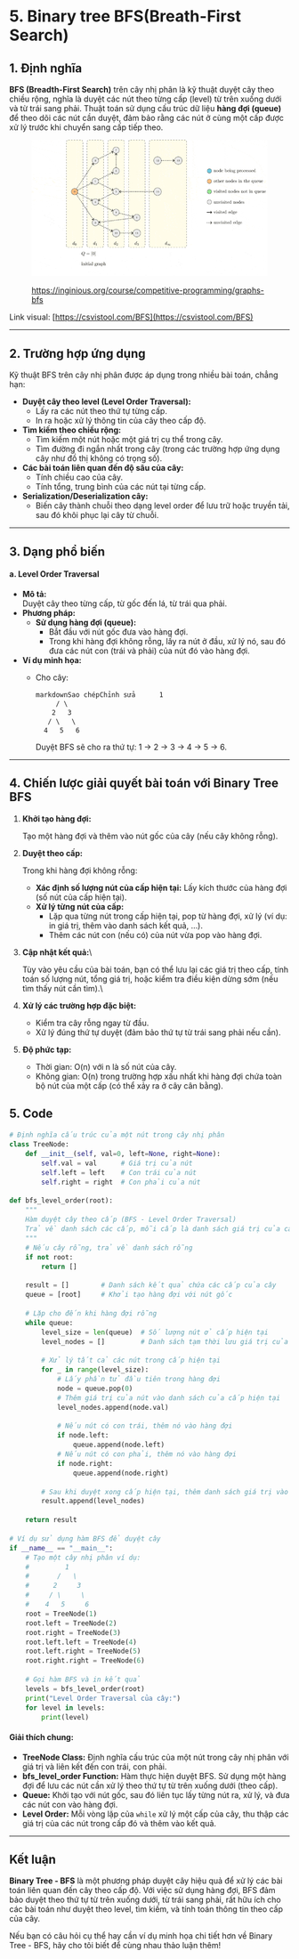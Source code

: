 # 5. Binary tree BFS(Breath-First Search)

## 1. Định nghĩa

**BFS (Breadth-First Search)** trên cây nhị phân là kỹ thuật duyệt cây theo chiều rộng, nghĩa là duyệt các nút theo từng cấp (level) từ trên xuống dưới và từ trái sang phải. Thuật toán sử dụng cấu trúc dữ liệu **hàng đợi (queue)** để theo dõi các nút cần duyệt, đảm bảo rằng các nút ở cùng một cấp được xử lý trước khi chuyển sang cấp tiếp theo.

<figure><img src="../../../.gitbook/assets/BFS.gif" alt=""><figcaption><p><a href="https://inginious.org/course/competitive-programming/graphs-bfs">https://inginious.org/course/competitive-programming/graphs-bfs</a></p></figcaption></figure>

Link visual: [https://csvistool.com/BFS](https://csvistool.com/BFS)

***

## 2. Trường hợp ứng dụng

Kỹ thuật BFS trên cây nhị phân được áp dụng trong nhiều bài toán, chẳng hạn:

* **Duyệt cây theo level (Level Order Traversal):**
  * Lấy ra các nút theo thứ tự từng cấp.
  * In ra hoặc xử lý thông tin của cây theo cấp độ.
* **Tìm kiếm theo chiều rộng:**
  * Tìm kiếm một nút hoặc một giá trị cụ thể trong cây.
  * Tìm đường đi ngắn nhất trong cây (trong các trường hợp ứng dụng cây như đồ thị không có trọng số).
* **Các bài toán liên quan đến độ sâu của cây:**
  * Tính chiều cao của cây.
  * Tính tổng, trung bình của các nút tại từng cấp.
* **Serialization/Deserialization cây:**
  * Biến cây thành chuỗi theo dạng level order để lưu trữ hoặc truyền tải, sau đó khôi phục lại cây từ chuỗi.

***

## 3. Dạng phổ biến

#### a. Level Order Traversal

* **Mô tả:**\
  Duyệt cây theo từng cấp, từ gốc đến lá, từ trái qua phải.
* **Phương pháp:**
  * **Sử dụng hàng đợi (queue):**
    * Bắt đầu với nút gốc đưa vào hàng đợi.
    * Trong khi hàng đợi không rỗng, lấy ra nút ở đầu, xử lý nó, sau đó đưa các nút con (trái và phải) của nút đó vào hàng đợi.
* **Ví dụ minh họa:**
  *   Cho cây:

      ```
      markdownSao chépChỉnh sửa      1
           / \
          2   3
         / \   \
        4   5   6
      ```

      Duyệt BFS sẽ cho ra thứ tự: 1 → 2 → 3 → 4 → 5 → 6.

***

## 4. Chiến lược giải quyết bài toán với Binary Tree BFS

1.  **Khởi tạo hàng đợi:**

    Tạo một hàng đợi và thêm vào nút gốc của cây (nếu cây không rỗng).
2.  **Duyệt theo cấp:**

    Trong khi hàng đợi không rỗng:

    * **Xác định số lượng nút của cấp hiện tại:** Lấy kích thước của hàng đợi (số nút của cấp hiện tại).
    * **Xử lý từng nút của cấp:**
      * Lặp qua từng nút trong cấp hiện tại, pop từ hàng đợi, xử lý (ví dụ: in giá trị, thêm vào danh sách kết quả, …).
      * Thêm các nút con (nếu có) của nút vừa pop vào hàng đợi.
3.  **Cập nhật kết quả:**\


    Tùy vào yêu cầu của bài toán, bạn có thể lưu lại các giá trị theo cấp, tính toán số lượng nút, tổng giá trị, hoặc kiểm tra điều kiện dừng sớm (nếu tìm thấy nút cần tìm).\

4. **Xử lý các trường hợp đặc biệt:**
   * Kiểm tra cây rỗng ngay từ đầu.
   * Xử lý đúng thứ tự duyệt (đảm bảo thứ tự từ trái sang phải nếu cần).
5. **Độ phức tạp:**
   * Thời gian: O(n) với n là số nút của cây.
   * Không gian: O(n) trong trường hợp xấu nhất khi hàng đợi chứa toàn bộ nút của một cấp (có thể xảy ra ở cây cân bằng).

## 5. Code

```python
# Định nghĩa cấu trúc của một nút trong cây nhị phân
class TreeNode:
    def __init__(self, val=0, left=None, right=None):
        self.val = val      # Giá trị của nút
        self.left = left    # Con trái của nút
        self.right = right  # Con phải của nút

def bfs_level_order(root):
    """
    Hàm duyệt cây theo cấp (BFS - Level Order Traversal)
    Trả về danh sách các cấp, mỗi cấp là danh sách giá trị của các nút trong cấp đó.
    """
    # Nếu cây rỗng, trả về danh sách rỗng
    if not root:
        return []
    
    result = []        # Danh sách kết quả chứa các cấp của cây
    queue = [root]     # Khởi tạo hàng đợi với nút gốc

    # Lặp cho đến khi hàng đợi rỗng
    while queue:
        level_size = len(queue)  # Số lượng nút ở cấp hiện tại
        level_nodes = []         # Danh sách tạm thời lưu giá trị của các nút ở cấp hiện tại
        
        # Xử lý tất cả các nút trong cấp hiện tại
        for _ in range(level_size):
            # Lấy phần tử đầu tiên trong hàng đợi
            node = queue.pop(0)
            # Thêm giá trị của nút vào danh sách của cấp hiện tại
            level_nodes.append(node.val)
            
            # Nếu nút có con trái, thêm nó vào hàng đợi
            if node.left:
                queue.append(node.left)
            # Nếu nút có con phải, thêm nó vào hàng đợi
            if node.right:
                queue.append(node.right)
                
        # Sau khi duyệt xong cấp hiện tại, thêm danh sách giá trị vào kết quả
        result.append(level_nodes)
        
    return result

# Ví dụ sử dụng hàm BFS để duyệt cây
if __name__ == "__main__":
    # Tạo một cây nhị phân ví dụ:
    #         1
    #       /   \
    #      2     3
    #     / \     \
    #    4   5     6
    root = TreeNode(1)
    root.left = TreeNode(2)
    root.right = TreeNode(3)
    root.left.left = TreeNode(4)
    root.left.right = TreeNode(5)
    root.right.right = TreeNode(6)
    
    # Gọi hàm BFS và in kết quả
    levels = bfs_level_order(root)
    print("Level Order Traversal của cây:")
    for level in levels:
        print(level)
```

#### Giải thích chung:

* **TreeNode Class:** Định nghĩa cấu trúc của một nút trong cây nhị phân với giá trị và liên kết đến con trái, con phải.
* **bfs\_level\_order Function:** Hàm thực hiện duyệt BFS. Sử dụng một hàng đợi để lưu các nút cần xử lý theo thứ tự từ trên xuống dưới (theo cấp).
* **Queue:** Khởi tạo với nút gốc, sau đó liên tục lấy từng nút ra, xử lý, và đưa các nút con vào hàng đợi.
* **Level Order:** Mỗi vòng lặp của `while` xử lý một cấp của cây, thu thập các giá trị của các nút trong cấp đó và thêm vào kết quả.



***

## Kết luận

**Binary Tree - BFS** là một phương pháp duyệt cây hiệu quả để xử lý các bài toán liên quan đến cây theo cấp độ. Với việc sử dụng hàng đợi, BFS đảm bảo duyệt theo thứ tự từ trên xuống dưới, từ trái sang phải, rất hữu ích cho các bài toán như duyệt theo level, tìm kiếm, và tính toán thông tin theo cấp của cây.

Nếu bạn có câu hỏi cụ thể hay cần ví dụ minh họa chi tiết hơn về Binary Tree - BFS, hãy cho tôi biết để cùng nhau thảo luận thêm!
